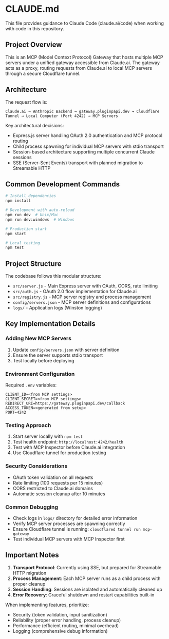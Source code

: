 # CLAUDE.md

This file provides guidance to Claude Code (claude.ai/code) when working with code in this repository.

## Project Overview

This is an MCP (Model Context Protocol) Gateway that hosts multiple MCP servers under a unified gateway accessible from Claude.ai. The gateway acts as a proxy, routing requests from Claude.ai to local MCP servers through a secure Cloudflare tunnel.

## Architecture

The request flow is:
```
Claude.ai → Anthropic Backend → gateway.pluginpapi.dev → Cloudflare Tunnel → Local Computer (Port 4242) → MCP Servers
```

Key architectural decisions:
- Express.js server handling OAuth 2.0 authentication and MCP protocol routing
- Child process spawning for individual MCP servers with stdio transport
- Session-based architecture supporting multiple concurrent Claude sessions
- SSE (Server-Sent Events) transport with planned migration to Streamable HTTP

## Common Development Commands

```bash
# Install dependencies
npm install

# Development with auto-reload
npm run dev  # Unix/Mac
npm run dev:windows  # Windows

# Production start
npm start

# Local testing
npm test
```

## Project Structure

The codebase follows this modular structure:
- `src/server.js` - Main Express server with OAuth, CORS, rate limiting
- `src/auth.js` - OAuth 2.0 flow implementation for Claude.ai
- `src/registry.js` - MCP server registry and process management
- `config/servers.json` - MCP server definitions and configurations
- `logs/` - Application logs (Winston logging)

## Key Implementation Details

### Adding New MCP Servers
1. Update `config/servers.json` with server definition
2. Ensure the server supports stdio transport
3. Test locally before deploying

### Environment Configuration
Required `.env` variables:
```
CLIENT_ID=<from MCP settings>
CLIENT_SECRET=<from MCP settings>
REDIRECT_URI=https://gateway.pluginpapi.dev/callback
ACCESS_TOKEN=<generated from setup>
PORT=4242
```

### Testing Approach
1. Start server locally with `npm test`
2. Test health endpoint: `http://localhost:4242/health`
3. Test with MCP Inspector before Claude.ai integration
4. Use Cloudflare tunnel for production testing

### Security Considerations
- OAuth token validation on all requests
- Rate limiting (100 requests per 15 minutes)
- CORS restricted to Claude.ai domains
- Automatic session cleanup after 10 minutes

### Common Debugging
- Check logs in `logs/` directory for detailed error information
- Verify MCP server processes are spawning correctly
- Ensure Cloudflare tunnel is running: `cloudflared tunnel run mcp-gateway`
- Test individual MCP servers with MCP Inspector first

## Important Notes

1. **Transport Protocol**: Currently using SSE, but prepared for Streamable HTTP migration
2. **Process Management**: Each MCP server runs as a child process with proper cleanup
3. **Session Handling**: Sessions are isolated and automatically cleaned up
4. **Error Recovery**: Graceful shutdown and restart capabilities built-in

When implementing features, prioritize:
- Security (token validation, input sanitization)
- Reliability (proper error handling, process cleanup)
- Performance (efficient routing, minimal overhead)
- Logging (comprehensive debug information)